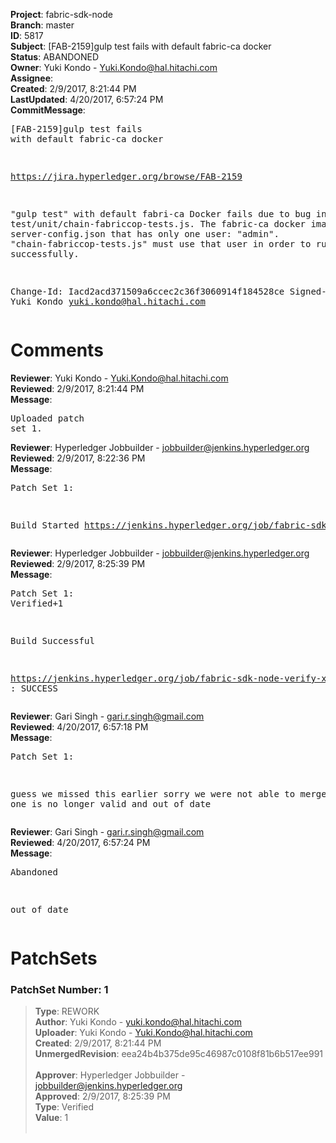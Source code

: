 <strong>Project</strong>: fabric-sdk-node<br><strong>Branch</strong>: master<br><strong>ID</strong>: 5817<br><strong>Subject</strong>: [FAB-2159]gulp test fails with default fabric-ca docker<br><strong>Status</strong>: ABANDONED<br><strong>Owner</strong>: Yuki Kondo - Yuki.Kondo@hal.hitachi.com<br><strong>Assignee</strong>:<br><strong>Created</strong>: 2/9/2017, 8:21:44 PM<br><strong>LastUpdated</strong>: 4/20/2017, 6:57:24 PM<br><strong>CommitMessage</strong>:<br><pre>[FAB-2159]gulp test fails with default fabric-ca docker

https://jira.hyperledger.org/browse/FAB-2159

"gulp test" with default fabri-ca Docker fails due to bug in
test/unit/chain-fabriccop-tests.js.
The fabric-ca docker image uses server-config.json that has only
one user: "admin".
"chain-fabriccop-tests.js" must use that user in order to run
successfully.

Change-Id: Iacd2acd371509a6ccec2c36f3060914f184528ce
Signed-off-by: Yuki Kondo <yuki.kondo@hal.hitachi.com>
</pre><h1>Comments</h1><strong>Reviewer</strong>: Yuki Kondo - Yuki.Kondo@hal.hitachi.com<br><strong>Reviewed</strong>: 2/9/2017, 8:21:44 PM<br><strong>Message</strong>: <pre>Uploaded patch set 1.</pre><strong>Reviewer</strong>: Hyperledger Jobbuilder - jobbuilder@jenkins.hyperledger.org<br><strong>Reviewed</strong>: 2/9/2017, 8:22:36 PM<br><strong>Message</strong>: <pre>Patch Set 1:

Build Started https://jenkins.hyperledger.org/job/fabric-sdk-node-verify-x86_64/459/</pre><strong>Reviewer</strong>: Hyperledger Jobbuilder - jobbuilder@jenkins.hyperledger.org<br><strong>Reviewed</strong>: 2/9/2017, 8:25:39 PM<br><strong>Message</strong>: <pre>Patch Set 1: Verified+1

Build Successful 

https://jenkins.hyperledger.org/job/fabric-sdk-node-verify-x86_64/459/ : SUCCESS</pre><strong>Reviewer</strong>: Gari Singh - gari.r.singh@gmail.com<br><strong>Reviewed</strong>: 4/20/2017, 6:57:18 PM<br><strong>Message</strong>: <pre>Patch Set 1:

guess we missed this earlier sorry we were not able to merge but this one is no longer valid and out of date</pre><strong>Reviewer</strong>: Gari Singh - gari.r.singh@gmail.com<br><strong>Reviewed</strong>: 4/20/2017, 6:57:24 PM<br><strong>Message</strong>: <pre>Abandoned

out of date</pre><h1>PatchSets</h1><h3>PatchSet Number: 1</h3><blockquote><strong>Type</strong>: REWORK<br><strong>Author</strong>: Yuki Kondo - yuki.kondo@hal.hitachi.com<br><strong>Uploader</strong>: Yuki Kondo - Yuki.Kondo@hal.hitachi.com<br><strong>Created</strong>: 2/9/2017, 8:21:44 PM<br><strong>UnmergedRevision</strong>: eea24b4b375de95c46987c0108f81b6b517ee991<br><br><strong>Approver</strong>: Hyperledger Jobbuilder - jobbuilder@jenkins.hyperledger.org<br><strong>Approved</strong>: 2/9/2017, 8:25:39 PM<br><strong>Type</strong>: Verified<br><strong>Value</strong>: 1<br><br></blockquote>
